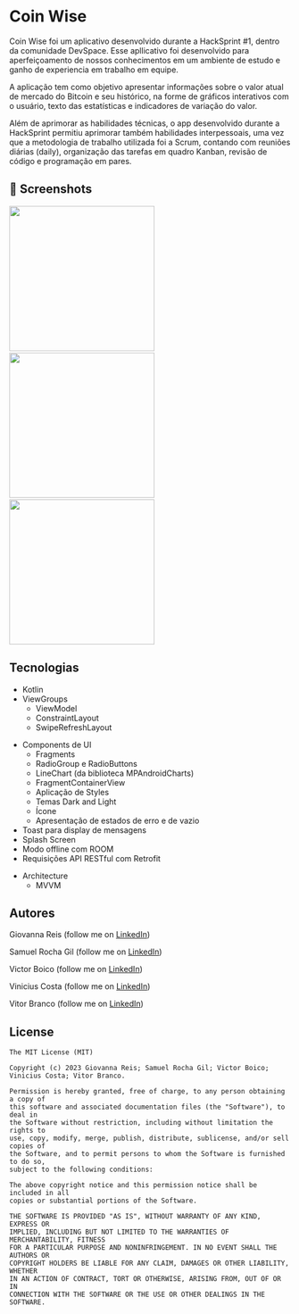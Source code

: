 # Coin Wise
Coin Wise foi um aplicativo desenvolvido durante a HackSprint #1, dentro da comunidade DevSpace. Esse apllicativo foi desenvolvido para aperfeiçoamento de nossos conhecimentos em um ambiente de estudo e ganho de experiencia em trabalho em equipe.

A aplicação tem como objetivo apresentar informações sobre o valor atual de mercado do Bitcoin e seu histórico, na forme de gráficos interativos com o usuário, texto das estatísticas e indicadores de variação do valor.

Além de aprimorar as habilidades técnicas, o app desenvolvido durante a HackSprint permitiu aprimorar também habilidades interpessoais, uma vez que a metodologia de trabalho utilizada foi a Scrum, contando com reuniões diárias (daily), organização das tarefas em quadro Kanban, revisão de código e programação em pares.


## :camera_flash: Screenshots
<!-- You can add more screenshots here if you like -->
<img src="/result/splashScreenLigthMode.png" width="260">&emsp;<img src="/result/graphicLigthModeDetail.png" width="260">&emsp;<img src="/result/graphicDarkMode.png" width="260">

## Tecnologias
* Kotlin
* ViewGroups
    * ViewModel
    * ConstraintLayout
    * SwipeRefreshLayout
- Components de UI
    - Fragments 
    - RadioGroup e RadioButtons
    - LineChart (da biblioteca MPAndroidCharts)
    - FragmentContainerView
    - Aplicação de Styles
    - Temas Dark and Light
    - Ícone
    - Apresentação de estados de erro e de vazio
- Toast para display de mensagens
- Splash Screen
- Modo offline com ROOM
- Requisições API RESTful com Retrofit

* Architecture
   - MVVM


## Autores
Giovanna Reis (follow me on [LinkedIn](https://www.linkedin.com/in/giovanna-reis-3023a5207))

Samuel Rocha Gil (follow me on [LinkedIn](https://www.linkedin.com/in/samuel-dos-santos-gil-a1ab852a/))

Victor Boico (follow me on [LinkedIn](https://www.linkedin.com/in/victor-boico-a13560269/))

Vinicius Costa (follow me on [LinkedIn](https://www.linkedin.com/in/vinicius-costa-aa4627285/))

Vitor Branco (follow me on [LinkedIn](https://br.linkedin.com/in/vitor-xatara-branco))

## License
```
The MIT License (MIT)

Copyright (c) 2023 Giovanna Reis; Samuel Rocha Gil; Victor Boico; Vinicius Costa; Vitor Branco.

Permission is hereby granted, free of charge, to any person obtaining a copy of
this software and associated documentation files (the "Software"), to deal in
the Software without restriction, including without limitation the rights to
use, copy, modify, merge, publish, distribute, sublicense, and/or sell copies of
the Software, and to permit persons to whom the Software is furnished to do so,
subject to the following conditions:

The above copyright notice and this permission notice shall be included in all
copies or substantial portions of the Software.

THE SOFTWARE IS PROVIDED "AS IS", WITHOUT WARRANTY OF ANY KIND, EXPRESS OR
IMPLIED, INCLUDING BUT NOT LIMITED TO THE WARRANTIES OF MERCHANTABILITY, FITNESS
FOR A PARTICULAR PURPOSE AND NONINFRINGEMENT. IN NO EVENT SHALL THE AUTHORS OR
COPYRIGHT HOLDERS BE LIABLE FOR ANY CLAIM, DAMAGES OR OTHER LIABILITY, WHETHER
IN AN ACTION OF CONTRACT, TORT OR OTHERWISE, ARISING FROM, OUT OF OR IN
CONNECTION WITH THE SOFTWARE OR THE USE OR OTHER DEALINGS IN THE SOFTWARE.
```

